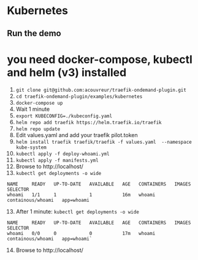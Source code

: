 # Kubernetes

## Run the demo

# you need docker-compose, kubectl and helm (v3) installed

1. `git clone git@github.com:acouvreur/traefik-ondemand-plugin.git`
2. `cd traefik-ondemand-plugin/examples/kubernetes`
3. `docker-compose up`
4.  Wait 1 minute
5. `export KUBECONFIG=./kubeconfig.yaml`
5.  `helm repo add traefik https://helm.traefik.io/traefik`
6.  `helm repo update`
7.  Edit values.yaml and add your traefik pilot.token
8. `helm install traefik traefik/traefik -f values.yaml  --namespace kube-system   `
9.  `kubectl apply -f deploy-whoami.yml`
10.  `kubectl apply -f manifests.yml`
11.  Browse to http://localhost/ 
12. `kubectl get deployments -o wide`
```
NAME     READY   UP-TO-DATE   AVAILABLE   AGE   CONTAINERS   IMAGES              SELECTOR
whoami   1/1     1            1           16m   whoami       containous/whoami   app=whoami
```
13.  After 1 minute: `kubectl get deployments -o wide`
```
NAME     READY   UP-TO-DATE   AVAILABLE   AGE   CONTAINERS   IMAGES              SELECTOR
whoami   0/0     0            0           17m   whoami       containous/whoami   app=whoami`
```
14.  Browse to http://localhost/ 